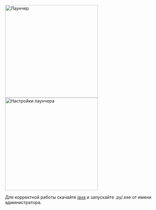 <img width="302" alt="Лаунчер" src="https://github.com/user-attachments/assets/b8dc2376-9b80-4ac7-9cde-c1d8381887ab" />
<img width="302" alt="Настройки лаунчера" src="https://github.com/user-attachments/assets/99d4c2a4-be21-4412-b09a-e64f6a87dd95" />

Для корректной работы скачайте [java](https://adoptium.net/temurin/releases?version=17&os=any&arch=any) и запускайте .py/.exe от имени администратора.
